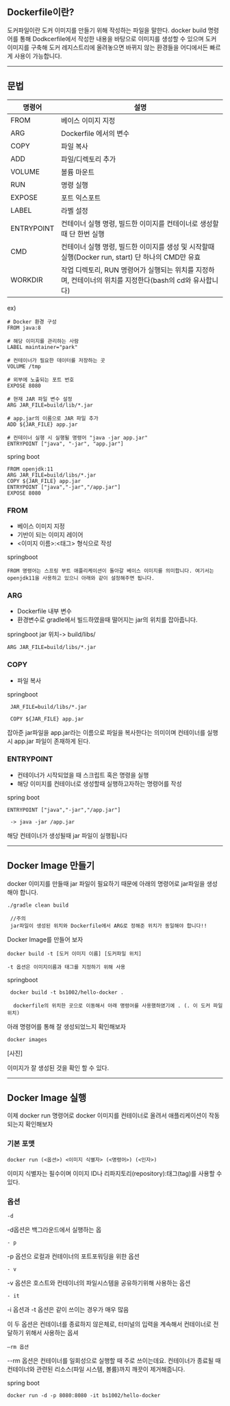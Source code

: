 ## Dockerfile이란?

도커파일이란 도커 이미지를 만들기 위해 작성하는 파일을 말한다.
docker build 명령어를 통해 Dodkcerfile에서 작성한 내용을 바탕으로 이미지를 생성할 수 있으며 도커 이미지를 구축해 도커 레지스트리에 올려놓으면 바뀌지 않는 환경들을 어디에서든 빠르게 사용이 가능합니다.


---

## 문법


|명령어|설명|
|------|---|
|FROM|베이스 이미지 지정|
|ARG|Dockerfile 에서의 변수|
|COPY|파일 복사|
|ADD|파일/디렉토리 추가|
|VOLUME|볼륨 마운트|
|RUN|명령 실행|
|EXPOSE|포트 익스포트|
|LABEL|라벨 설정|
|ENTRYPOINT|컨테이너 실행 명령, 빌드한 이미지를 컨테이너로 생성할때 단 한번 실행|
|CMD|컨테이너 실행 명령, 빌드한 이미지를 생성 및 시작할때 실행(Docker run, start) 단 하나의 CMD만 유효|
|WORKDIR|작업 디렉토리, RUN 명령어가 실행되는 위치를 지정하며, 컨테이너의 위치를 지정한다(bash의 cd와 유사합니다)|


ex)

    # Docker 환경 구성
    FROM java:8

    # 해당 이미지를 관리하는 사람
    LABEL maintainer="park"

    # 컨테이너가 필요한 데이터를 저장하는 곳
    VOLUME /tmp

    # 외부에 노출되는 포트 번호
    EXPOSE 8080

    # 현재 JAR 파일 변수 설정
    ARG JAR_FILE=build/lib/*.jar

    # app.jar의 이름으로 JAR 파일 추가
    ADD ${JAR_FILE} app.jar

    # 컨테이너 실행 시 실행될 명령어 "java -jar app.jar"
    ENTRYPOINT ["java", "-jar", "app.jar"]




spring boot


    FROM openjdk:11
    ARG JAR_FILE=build/libs/*.jar
    COPY ${JAR_FILE} app.jar
    ENTRYPOINT ["java","-jar","/app.jar"]
    EXPOSE 8080



### FROM 
- 베이스 이미지 지정
- 기반이 되는 이미지 레이어
- <이미지 이름>:<태그> 형식으로 작성 

springboot

    FROM 명령어는 스프링 부트 애플리케이션이 돌아갈 베이스 이미지를 의미합니다. 여기서는 openjdk11을 사용하고 있으니 아래와 같이 설정해주면 됩니다.


### ARG
- Dockerfile 내부 변수
- 환경변수로 gradle에서 빌드하였을때 떨어지는 jar의 위치를 잡아줍니다.

springboot jar 위치-> build/libs/

    ARG JAR_FILE=build/libs/*.jar


### COPY

- 파일 복사

springboot

     JAR_FILE=build/libs/*.jar

     COPY ${JAR_FILE} app.jar

잡아준 jar파일을 app.jar라는 이름으로 파일을 복사한다는 의미이며 컨테이너를 실행시 app.jar 파일이 존재하게 된다.


### ENTRYPOINT

- 컨테이너가 시작되었을 때 스크립트 혹은 명령을 실행
- 해당 이미지를 컨테이너로 생성할때 실행하고자하는 명령어를 작성


spring boot


    ENTRYPOINT ["java","-jar","/app.jar"]

     -> java -jar /app.jar


해당 컨테이너가 생성될때 jar 파일이 실행됩니다


---

 ## Docker Image 만들기

docker 이미지를 만들때 jar 파일이 필요하기 때문에 아래의 명령어로 jar파일을 생성해야 합니다.

    ./gradle clean build

     //주의
     jar파일이 생성된 위치와 Dockerfile에서 ARG로 정해준 위치가 동일해야 합니다!!

Docker Image를 만들어 보자

    docker build -t [도커 이미지 이름] [도커파일 위치]

    -t 옵션은 이미지이름과 태그를 지정하기 위해 사용

springboot

     docker build -t bs1002/hello-docker .

      dockerfile의 위치한 곳으로 이동해서 아래 명령어를 사용했하였기에 . (. 이 도커 파일 위치)

아래 명령어를 통해 잘 생성되었느지 확인해보자

    docker images

[사진]

이미지가 잘 생성된 것을 확인 할 수 있다.

---

## Docker Image 실행

이제 docker run 명령어로 docker 이미지를 컨테이너로 올려서 애플리케이션이 작동되는지 확인해보자


### 기본 포맷

    docker run (<옵션>) <이미지 식별자> (<명령어>) (<인자>)

 이미지 식별자는 필수이며 이미지 ID나 리파지토리(repository):태그(tag)를 사용할 수 있다.


 ### 옵션

    -d

-d옵션은 백그라운드에서 실행하는 옵


    - p 

-p 옵션으 로컬과 컨테이너의 포트포워딩을 위한 옵션

    - v 

-v 옵션은 호스트와 컨테이너의 파일시스템을 공유하기위해 사용하는 옵션


    - it

-i 옵션과 -t 옵션은 같이 쓰이는 경우가 매우 많음

 이 두 옵션은 컨테이너를 종료하지 않은체로, 터미널의 입력을 계속해서 컨테이너로 전달하기 위해서 사용하는 옵셔

    —rm 옵션

--rm 옵션은 컨테이너를 일회성으로 실행할 때 주로 쓰이는데요. 컨테이너가 종료될 때 컨테이너와 관련된 리소스(파일 시스템, 볼륨)까지 깨끗이 제거해줍니다.



spring boot

    docker run -d -p 8080:8080 -it bs1002/hello-docker